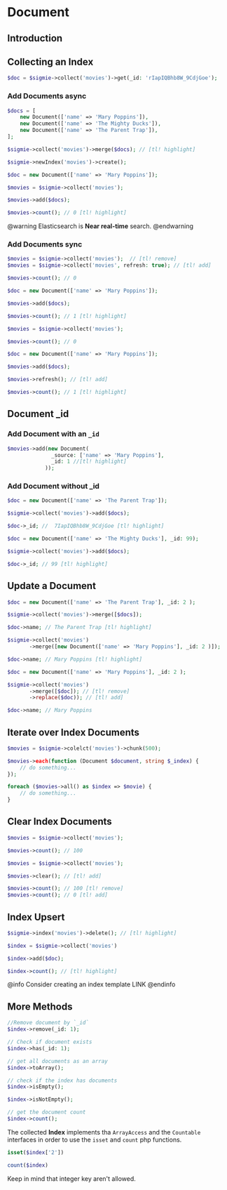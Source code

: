# Document

## Introduction

## Collecting an Index

```php
$doc = $sigmie->collect('movies')->get(_id: 'rIapIQBhb8W_9CdjGoe');
```

### Add Documents async
```php
$docs = [
    new Document(['name' => 'Mary Poppins']),
    new Document(['name' => 'The Mighty Ducks']),
    new Document(['name' => 'The Parent Trap']),
];

$sigmie->collect('movies')->merge($docs); // [tl! highlight]
```

```php
$sigmie->newIndex('movies')->create();

$doc = new Document(['name' => 'Mary Poppins']);

$movies = $sigmie->collect('movies');

$movies->add($docs);

$movies->count(); // 0 [tl! highlight]
```

@warning
Elasticsearch is **Near real-time** search.
@endwarning

### Add Documents sync
```php
$movies = $sigmie->collect('movies');  // [tl! remove]
$movies = $sigmie->collect('movies', refresh: true); // [tl! add]

$movies->count(); // 0

$doc = new Document(['name' => 'Mary Poppins']);

$movies->add($docs);

$movies->count(); // 1 [tl! highlight]
```

```php
$movies = $sigmie->collect('movies');

$movies->count(); // 0

$doc = new Document(['name' => 'Mary Poppins']);

$movies->add($docs);

$movies->refresh(); // [tl! add]

$movies->count(); // 1 [tl! highlight]
```

## Document _id

### Add Document with an `_id`
```php
$movies->add(new Document( 
              _source: ['name' => 'Mary Poppins'], 
              _id: 1 //[tl! highlight]
            ));
```

### Add Document without _id
```php
$doc = new Document(['name' => 'The Parent Trap']);

$sigmie->collect('movies')->add($docs); 

$doc->_id; //  7IapIQBhb8W_9CdjGoe [tl! highlight]
```

```php
$doc = new Document(['name' => 'The Mighty Ducks'], _id: 99);

$sigmie->collect('movies')->add($docs); 

$doc->_id; // 99 [tl! highlight]
```


## Update a Document
```php
$doc = new Document(['name' => 'The Parent Trap'], _id: 2 );

$sigmie->collect('movies')->merge([$docs]); 

$doc->name; // The Parent Trap [tl! highlight]
```


```php
$sigmie->collect('movies')
       ->merge([new Document(['name' => 'Mary Poppins'], _id: 2 )]); 

$doc->name; // Mary Poppins [tl! highlight]
```

```php
$doc = new Document(['name' => 'Mary Poppins'], _id: 2 );

$sigmie->collect('movies')
       ->merge([$doc]); // [tl! remove] 
       ->replace($doc)); // [tl! add]

$doc->name; // Mary Poppins
```

## Iterate over Index Documents

```php
$movies = $sigmie->colelct('movies')->chunk(500);

$movies->each(function (Document $document, string $_index) {
    // do something...
});
```

```php
foreach ($movies->all() as $index => $movie) {
    // do something...
}

```

## Clear Index Documents
```php
$movies = $sigmie->collect('movies');

$movies->count(); // 100
```

```php
$movies = $sigmie->collect('movies');

$movies->clear(); // [tl! add]

$movies->count(); // 100 [tl! remove]
$movies->count(); // 0 [tl! add]
```

## Index Upsert

```php
$sigmie->index('movies')->delete(); // [tl! highlight]

$index = $sigmie->collect('movies')

$index->add($doc);

$index->count(); // [tl! highlight]
```
@info
Consider creating an index template LINK
@endinfo

## More Methods

```php
//Remove document by `_id`
$index->remove(_id: 1);

// Check if document exists
$index->has(_id: 1);

// get all documents as an array
$index->toArray();

// check if the index has documents
$index->isEmpty();

$index->isNotEmpty();

// get the document count
$index->count();
```

The collected **Index** implements tha `ArrayAccess` and the `Countable` interfaces in order to use the `isset` and `count` php functions.
```php
isset($index['2'])

count($index)
```

Keep in mind that integer key aren't allowed.
